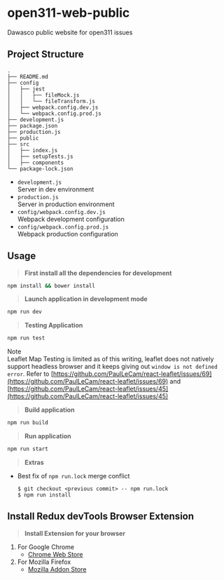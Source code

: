 # open311-web-public
Dawasco public website for open311 issues

## Project Structure
```
.
├── README.md
├── config
│   ├── jest
│   │   ├── fileMock.js
│   │   └── fileTransform.js
│   ├── webpack.config.dev.js
│   └── webpack.config.prod.js
├── development.js
├── package.json
├── production.js
├── public
├── src
│   ├── index.js
│   ├── setupTests.js
│   ├── components
└── package-lock.json
```

- `development.js`  
Server in dev environment  
- `production.js`  
Server in production environment    
- `config/webpack.config.dev.js`  
Webpack development configuration  
- `config/webpack.config.prod.js`  
Webpack production configuration 


## Usage

> **First install all the dependencies for development**

```sh
npm install && bower install
```

> **Launch application in development mode**

```sh
npm run dev
```

> **Testing Application**

```sh
npm run test
```
Note  
Leaflet Map Testing is limited as of this writing, leaflet does not natively support headless browser and it keeps giving out  `window is not defined error`. Refer to [https://github.com/PaulLeCam/react-leaflet/issues/69](https://github.com/PaulLeCam/react-leaflet/issues/69) and [https://github.com/PaulLeCam/react-leaflet/issues/45](https://github.com/PaulLeCam/react-leaflet/issues/45)  


> **Build application**

```sh
npm run build
```

> **Run application**
```sh
npm run start
```

> **Extras**
- Best fix of `npm run.lock` merge conflict
    ```
    $ git checkout <previous commit> -- npm run.lock
    $ npm run install
    ```

## Install Redux devTools Browser Extension

> **Install Extension for your browser**
1. For Google Chrome
    * [Chrome Web Store](https://chrome.google.com/webstore/detail/redux-devtools/lmhkpmbekcpmknklioeibfkpmmfibljd?hl=en)
2. For Mozilla Firefox
    * [Mozilla Addon Store](https://addons.mozilla.org/en-US/firefox/addon/remotedev/)
